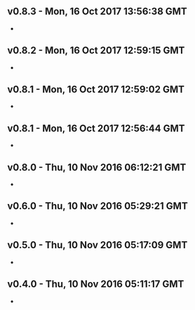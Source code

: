 v0.8.3 - Mon, 16 Oct 2017 13:56:38 GMT
--------------------------------------

- 


v0.8.2 - Mon, 16 Oct 2017 12:59:15 GMT
--------------------------------------

- 


v0.8.1 - Mon, 16 Oct 2017 12:59:02 GMT
--------------------------------------

- 


v0.8.1 - Mon, 16 Oct 2017 12:56:44 GMT
--------------------------------------

- 


v0.8.0 - Thu, 10 Nov 2016 06:12:21 GMT
--------------------------------------

- 


v0.6.0 - Thu, 10 Nov 2016 05:29:21 GMT
--------------------------------------

- 


v0.5.0 - Thu, 10 Nov 2016 05:17:09 GMT
--------------------------------------

- 


v0.4.0 - Thu, 10 Nov 2016 05:11:17 GMT
--------------------------------------

- 


